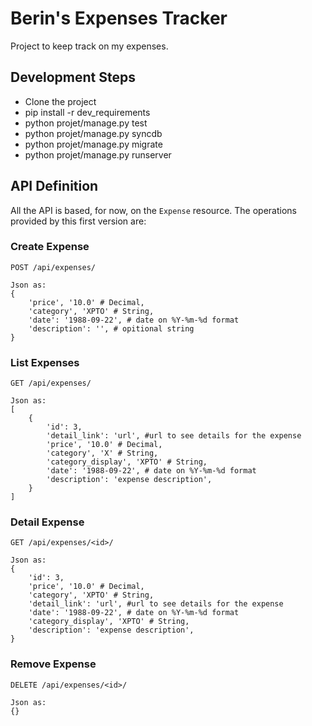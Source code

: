 # Berin's Expenses Tracker

Project to keep track on my expenses.

## Development Steps

 - Clone the project
 - pip install -r dev_requirements
 - python projet/manage.py test
 - python projet/manage.py syncdb
 - python projet/manage.py migrate
 - python projet/manage.py runserver

## API Definition

All the API is based, for now, on the `Expense` resource. The operations provided by this first version are:

### Create Expense
```
POST /api/expenses/

Json as:
{
    'price', '10.0' # Decimal,
    'category', 'XPTO' # String,
    'date': '1988-09-22', # date on %Y-%m-%d format
    'description': '', # opitional string
}
```

### List Expenses
```
GET /api/expenses/

Json as:
[
    {
        'id': 3,
        'detail_link': 'url', #url to see details for the expense
        'price', '10.0' # Decimal,
        'category', 'X' # String,
        'category_display', 'XPTO' # String,
        'date': '1988-09-22', # date on %Y-%m-%d format
        'description': 'expense description',
    }
]
```

### Detail Expense
```
GET /api/expenses/<id>/

Json as:
{
    'id': 3,
    'price', '10.0' # Decimal,
    'category', 'XPTO' # String,
    'detail_link': 'url', #url to see details for the expense
    'date': '1988-09-22', # date on %Y-%m-%d format
    'category_display', 'XPTO' # String,
    'description': 'expense description',
}
```

### Remove Expense
```
DELETE /api/expenses/<id>/

Json as:
{}
```


